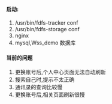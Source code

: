 #### 启动:
1. /usr/bin/fdfs-tracker conf
2. /usr/bin/fdfs-storage conf
3. nginx
4. mysql,Wss_demo 数据库

#### 当前的问题
1. 更换账号后,个人中心页面无法自动刷新
2. 搜索自己时,提示不太正确
3. 通讯录的查询比较慢
4. 更换账号后,相关页面刷新很慢
